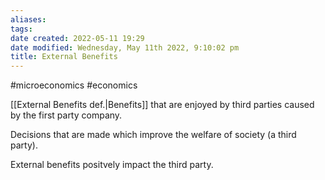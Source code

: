 ```yaml
---
aliases: 
tags: 
date created: 2022-05-11 19:29
date modified: Wednesday, May 11th 2022, 9:10:02 pm
title: External Benefits
---
```


#microeconomics #economics

[[External Benefits def.|Benefits]] that are enjoyed by third parties caused by the first party company.

Decisions that are made which improve the welfare of society (a third party).

External benefits positvely impact the third party.
